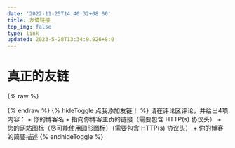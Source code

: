 ```yaml
---
date: '2022-11-25T14:40:32+08:00'
title: 友情链接
top_img: false
type: link
updated: 2023-5-28T13:34:9.926+8:0
---
```

# 真正的友链

{% raw %}

<div id="qexo-friends"></div>
<link rel="stylesheet" href="https://unpkg.com/qexo-static@1.6.0/hexo/friends.css"/>

<script src="https://unpkg.com/qexo-static@1.6.0/hexo/friends.js"></script>

<script>loadQexoFriends("qexo-friends", "https://edit.felixesintot.top")</script>

<link rel="stylesheet" href="https://unpkg.com/apursuer-qexo-friend-links@1.0.2/apursuer-hexo-friend-links.css"/>
{% endraw %}
{% hideToggle 点我添加友链！ %}
请在评论区评论，并给出4项内容：
+ 你的博客名
+ 指向你博客主页的链接（需要包含 HTTP(s) 协议头）
+ 您的网站图标（尽可能使用圆形图标）（需要包含 HTTP(s) 协议头）
+ 你的博客的简要描述
{% endhideToggle %}

